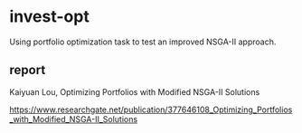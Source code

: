 # invest-opt

Using portfolio optimization task to test an improved NSGA-II approach.

## report

Kaiyuan Lou, Optimizing Portfolios with Modified NSGA-II Solutions

https://www.researchgate.net/publication/377646108_Optimizing_Portfolios_with_Modified_NSGA-II_Solutions
